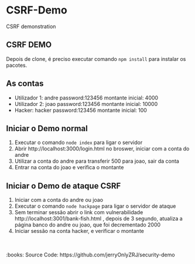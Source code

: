 # CSRF-Demo
CSRF demonstration

## CSRF DEMO

Depois de clone, é preciso executar comando `npm install` para instalar os pacotes.

## As contas

* Utilizador 1: andre   password:123456	  montante inicial: 4000
* Utilizador 2: joao	  password:123456	  montante inicial: 10000
* Hacker: hacker	      password:123456	  montante inicial: 100

## Iniciar o Demo normal

1.	Executar o comando `node index` para ligar o servidor 
2.	Abrir http://localhost:3000/login.html no broswer, iniciar com a conta do andre
3.	Utilizar a conta do andre para transferir 500 para joao, sair da conta
4.	Entrar na conta do joao e verifica o montante

## Iniciar o Demo de ataque CSRF

1.	Iniciar com a conta do andre ou joao
2.	Executar o comando `node hackpage` para ligar o servidor de ataque
3.	Sem terminar sessão abrir o link com vulnerabilidade  http://localhost:3001/bank-fish.html , depois de 3 segundo, atualiza a página banco do andre ou joao, que foi decrementado 2000
4.	Iniciar sessão na conta hacker, e verificar o montante
<br>
</br>
:books: Source Code: https://github.com/jerryOnlyZRJ/security-demo

